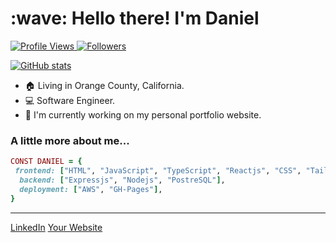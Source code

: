 <h1 align="left" id="macropower-title">:wave: Hello there! I'm Daniel</h1>
<p align="left">
  <a href="https://github.com/Daniel-PerezF">
    <img alt="Profile Views" src="https://img.shields.io/badge/Profile%20Views-Daniel--PerezF-brightgreen">
  </a>
  <a href="https://github.com/Daniel-PerezF">
    <img alt="Followers" src="https://img.shields.io/github/followers/Daniel-PerezF?label=Followers&style=social">
  </a>
</p>

<div>
  <a href="https://github.com/anuraghazra/github-readme-stats">
    <img alt="GitHub stats" src="https://github-readme-stats.vercel.app/api?username=Daniel-PerezF&show_icons=true&count_private=true&hide=contribs,prs&theme=radical">
  </a>
</div>

- :house: Living in Orange County, California.
- :computer: Software Engineer.
- :dart: I'm currently working on my personal portfolio website.

### A little more about me...  

```ruby
CONST DANIEL = {
 frontend: ["HTML", "JavaScript", "TypeScript", "Reactjs", "CSS", "Tailwind"],
  backend: ["Expressjs", "Nodejs", "PostreSQL"],
  deployment: ["AWS", "GH-Pages"],
}
```
---
[LinkedIn](https://www.linkedin.com/in/daniel-f-perez/)
[Your Website](danielperez.io)

